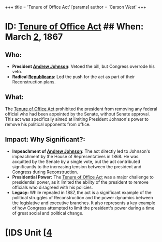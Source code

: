 +++
 title = 'Tenure of Office Act'
[params]
	author = 'Carson West'
+++
# ID: [Tenure of Office Act](./../tenure-of-office-act/) ## When: March [2](./../2/), 1867 
## Who: 
* **President [Andrew Johnson](./../andrew-johnson/):**  Vetoed the bill, but Congress overrode his veto. 
* **Radical [Republicans](./../republicans/):**  Led the push for the act as part of their Reconstruction plans.
## What:
The [Tenure of Office Act](./../tenure-of-office-act/) prohibited the president from removing any federal official who had been appointed by the Senate, without Senate approval. This act was specifically aimed at limiting President Johnson's power to remove his political opponents from office. 
## Impact: Why Significant?: 
* **Impeachment of [Andrew Johnson](./../andrew-johnson/):** The act directly led to Johnson's impeachment by the House of Representatives in 1868. He was acquitted by the Senate by a single vote, but the act contributed significantly to the increasing tension between the president and Congress during Reconstruction.
* **Presidential Power:** The [Tenure of Office Act](./../tenure-of-office-act/)  was a major challenge to presidential power, as it limited the ability of the president to remove officials who disagreed with his policies. 
* **Legacy:** While repealed in 1887, the act is a significant example of the political struggles of Reconstruction and the power dynamics between the legislative and executive branches.  It also represents a key example of how Congress attempted to limit the president's power during a time of great social and political change. 

# [IDS Unit [[4](./../ids-unit-[[4/)